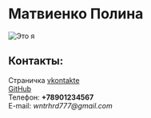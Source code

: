 <html>
  <head>
    <title>Моя личная страничка</title>
  </head>
  <body> 
    <left><h1>Матвиенко Полина</h1></left>
    <left><img src="https://yandex.ru/images/search?text=ktlb+%2Cfu+xb%2Cb&pos=0&rpt=simage&img_url=https%3A%2F%2Fi.pinimg.com%2Foriginals%2Fe3%2F1a%2F73%2Fe31a731869de86c49b461289cd7c2234.jpg&from=tabbar&lr=193" alt="Это я"></left>
    <br/>
    <h2>Контакты:</h2>
    Страничка <a href= "https://vk.com/username/">vkontakte</a>
    <br/>
    <a href= "https://github.com/username">GitHub</a>
    <br/>
    Телефон: <b>+78901234567</b>
    <br/>
    E-mail: <i>wntrhrd777@gmail.com</i>
  </body>
</html>
